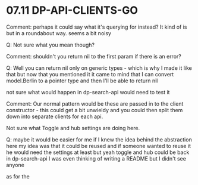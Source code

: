 # 07.11 DP-API-CLIENTS-GO

Comment: perhaps it could say what it's querying for instead? It kind of is but in a roundabout way.
seems a bit noisy 

Q: Not sure what you mean though?

Comment: shouldn't you return nil to the first param if there is an error?

Q: Well you can return nil only on generic types - which is why I made it like that 
but now that you mentioned it it came to mind that I can convert model.Berlin to a pointer type and then I'll be able to return nil

not sure what would happen in dp-search-api would need to test it 



Comment:
Our normal pattern would be these are passed in to the client constructor - this could get a bit unwieldy and you could then split them down into separate clients for each api.

Not sure what Toggle and hub settings are doing here.

Q: maybe it would be easier for me if I knew the idea behind the abstraction here
my idea was that it could be reused and if someone wanted to reuse it he would need the settings at least
but yeah toggle and hub could be back in dp-search-api 
I was even thinking of writing a README but I didn't see anyone 

as for the 

